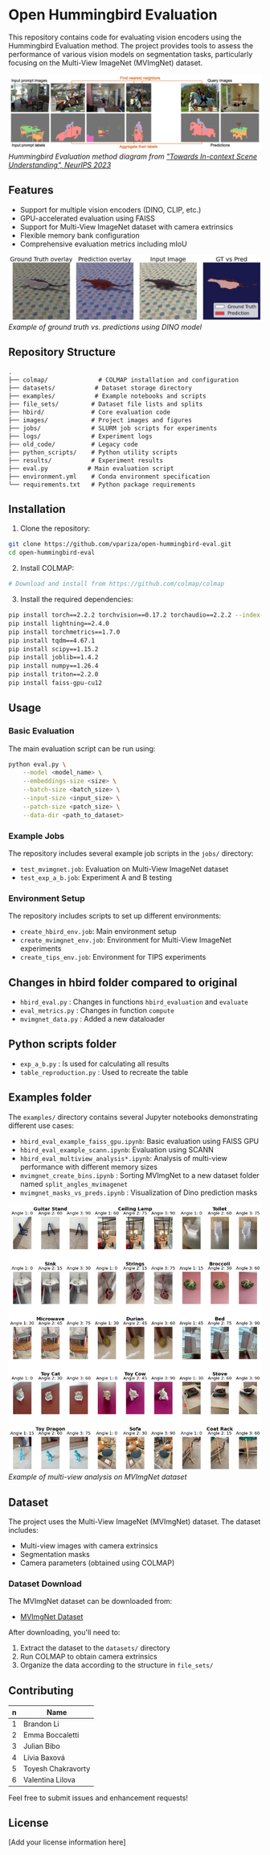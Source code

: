 # Open Hummingbird Evaluation

This repository contains code for evaluating vision encoders using the Hummingbird Evaluation method. The project provides tools to assess the performance of various vision models on segmentation tasks, particularly focusing on the Multi-View ImageNet (MVImgNet) dataset.

![Hummingbird Evaluation Diagram](./images/hbird_icl_diagram.png)
*Hummingbird Evaluation method diagram from ["Towards In-context Scene Understanding", NeurIPS 2023](https://arxiv.org/abs/2306.01667)*

## Features

- Support for multiple vision encoders (DINO, CLIP, etc.)
- GPU-accelerated evaluation using FAISS
- Support for Multi-View ImageNet dataset with camera extrinsics
- Flexible memory bank configuration
- Comprehensive evaluation metrics including mIoU

![Example Results](./images/overlay_gt_pred_dino.png)
*Example of ground truth vs. predictions using DINO model*

## Repository Structure

```
.
├── colmap/              # COLMAP installation and configuration
├── datasets/           # Dataset storage directory
├── examples/           # Example notebooks and scripts
├── file_sets/         # Dataset file lists and splits
├── hbird/             # Core evaluation code
├── images/            # Project images and figures
├── jobs/              # SLURM job scripts for experiments
├── logs/              # Experiment logs
├── old_code/          # Legacy code
├── python_scripts/    # Python utility scripts
├── results/           # Experiment results
├── eval.py           # Main evaluation script
├── environment.yml    # Conda environment specification
└── requirements.txt   # Python package requirements
```

## Installation

1. Clone the repository:
```bash
git clone https://github.com/vpariza/open-hummingbird-eval.git
cd open-hummingbird-eval
```

2. Install COLMAP:
```bash
# Download and install from https://github.com/colmap/colmap
```

3. Install the required dependencies:
```bash
pip install torch==2.2.2 torchvision==0.17.2 torchaudio==2.2.2 --index-url https://download.pytorch.org/whl/cu121
pip install lightning==2.4.0
pip install torchmetrics==1.7.0
pip install tqdm==4.67.1
pip install scipy==1.15.2
pip install joblib==1.4.2
pip install numpy==1.26.4
pip install triton==2.2.0
pip install faiss-gpu-cu12
```

## Usage

### Basic Evaluation

The main evaluation script can be run using:

```bash
python eval.py \
    --model <model_name> \
    --embeddings-size <size> \
    --batch-size <batch_size> \
    --input-size <input_size> \
    --patch-size <patch_size> \
    --data-dir <path_to_dataset>
```

### Example Jobs

The repository includes several example job scripts in the `jobs/` directory:

- `test_mvimgnet.job`: Evaluation on Multi-View ImageNet dataset
- `test_exp_a_b.job`: Experiment A and B testing

### Environment Setup

The repository includes scripts to set up different environments:

- `create_hbird_env.job`: Main environment setup
- `create_mvimgnet_env.job`: Environment for Multi-View ImageNet experiments
- `create_tips_env.job`: Environment for TIPS experiments

## Changes in hbird folder compared to original
- `hbird_eval.py` : Changes in functions `hbird_evaluation` and `evaluate`
- `eval_metrics.py` : Changes in function `compute`
- `mvimgnet_data.py` : Added a new dataloader

## Python scripts folder
- `exp_a_b.py` : Is used for calculating all results
- `table_reproduction.py` : Used to recreate the table

## Examples folder

The `examples/` directory contains several Jupyter notebooks demonstrating different use cases:

- `hbird_eval_example_faiss_gpu.ipynb`: Basic evaluation using FAISS GPU
- `hbird_eval_example_scann.ipynb`: Evaluation using SCANN
- `hbird_eval_multiview_analysis*.ipynb`: Analysis of multi-view performance with different memory sizes
- `mvimgnet_create_bins.ipynb` : Sorting MVImgNet to a new dataset folder named `split_angles_mvimagenet`
- `mvimgnet_masks_vs_preds.ipynb` : Visualization of Dino prediction masks

![Multi-View Example](./images/new_3_angles_mvimgnet_cat.png)
*Example of multi-view analysis on MVImgNet dataset*

## Dataset

The project uses the Multi-View ImageNet (MVImgNet) dataset. The dataset includes:
- Multi-view images with camera extrinsics
- Segmentation masks
- Camera parameters (obtained using COLMAP)

### Dataset Download

The MVImgNet dataset can be downloaded from:
- [MVImgNet Dataset](https://1drv.ms/u/s!AnBBK4_o1T9MbXrxhV7BpGdS8tk?e=P7G6F0)

After downloading, you'll need to:
1. Extract the dataset to the `datasets/` directory
2. Run COLMAP to obtain camera extrinsics
3. Organize the data according to the structure in `file_sets/`

## Contributing

| n  | Name |
| ------------- | ------------- |
| 1  |  Brandon Li |
| 2  |  Emma Boccaletti |
| 3  |  Julian Bibo |
| 4  | Lívia Baxová  |
| 5  |  Toyesh Chakravorty |
| 6  |  Valentina Lilova |

Feel free to submit issues and enhancement requests!

## License

[Add your license information here] 
